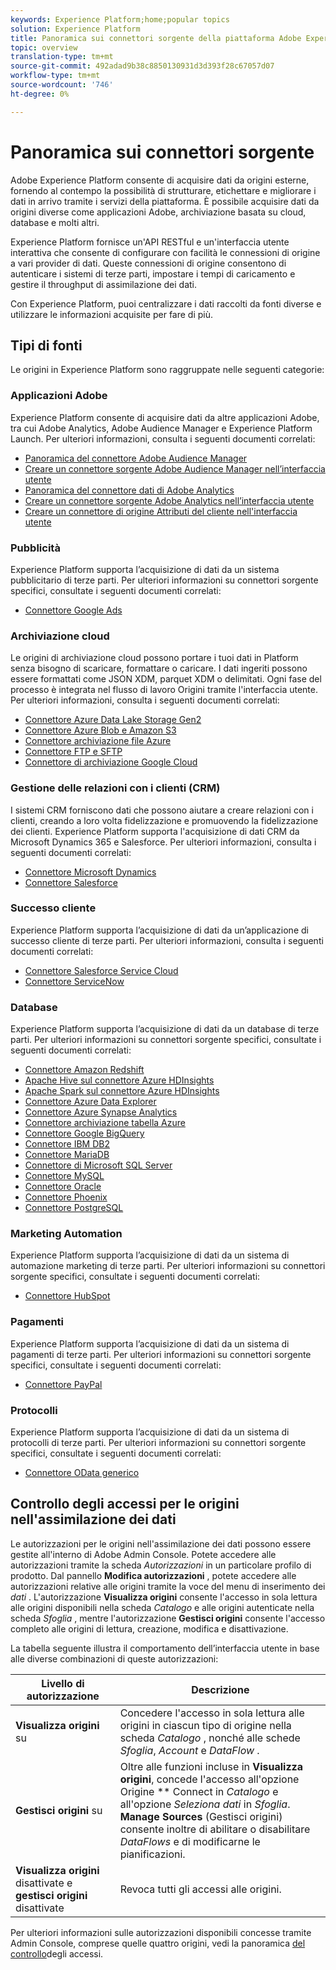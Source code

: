 ```yaml
---
keywords: Experience Platform;home;popular topics
solution: Experience Platform
title: Panoramica sui connettori sorgente della piattaforma Adobe Experience
topic: overview
translation-type: tm+mt
source-git-commit: 492adad9b38c8850130931d3d393f28c67057d07
workflow-type: tm+mt
source-wordcount: '746'
ht-degree: 0%

---
```



# Panoramica sui connettori sorgente

Adobe Experience Platform consente di acquisire dati da origini esterne, fornendo al contempo la possibilità di strutturare, etichettare e migliorare i dati in arrivo tramite i servizi della piattaforma. È possibile acquisire dati da origini diverse come applicazioni Adobe, archiviazione basata su cloud, database e molti altri.

Experience Platform fornisce un&#39;API RESTful e un&#39;interfaccia utente interattiva che consente di configurare con facilità le connessioni di origine a vari provider di dati. Queste connessioni di origine consentono di autenticare i sistemi di terze parti, impostare i tempi di caricamento e gestire il throughput di assimilazione dei dati.

Con Experience Platform, puoi centralizzare i dati raccolti da fonti diverse e utilizzare le informazioni acquisite per fare di più.

## Tipi di fonti

Le origini in Experience Platform sono raggruppate nelle seguenti categorie:

### Applicazioni Adobe

Experience Platform consente di acquisire dati da altre applicazioni Adobe, tra cui Adobe Analytics, Adobe Audience Manager e Experience Platform Launch. Per ulteriori informazioni, consulta i seguenti documenti correlati:

- [Panoramica del connettore Adobe Audience Manager](connectors/adobe-applications/audience-manager.md)
- [Creare un connettore sorgente Adobe Audience Manager nell’interfaccia utente](./tutorials/ui/create/adobe-applications/audience-manager.md)
- [Panoramica del connettore dati di Adobe Analytics](connectors/adobe-applications/analytics.md)
- [Creare un connettore sorgente Adobe Analytics nell’interfaccia utente](./tutorials/ui/create/adobe-applications/analytics.md)
- [Creare un connettore di origine Attributi del cliente nell&#39;interfaccia utente](./tutorials/ui/create/adobe-applications/customer-attributes.md)

### Pubblicità

Experience Platform supporta l’acquisizione di dati da un sistema pubblicitario di terze parti. Per ulteriori informazioni su connettori sorgente specifici, consultate i seguenti documenti correlati:

- [Connettore Google Ads](connectors/advertising/ads.md)

### Archiviazione cloud

Le origini di archiviazione cloud possono portare i tuoi dati in Platform senza bisogno di scaricare, formattare o caricare. I dati ingeriti possono essere formattati come JSON XDM, parquet XDM o delimitati. Ogni fase del processo è integrata nel flusso di lavoro Origini tramite l&#39;interfaccia utente. Per ulteriori informazioni, consulta i seguenti documenti correlati:

- [Connettore Azure Data Lake Storage Gen2](connectors/cloud-storage/adls-gen2.md)
- [Connettore Azure Blob e Amazon S3](connectors/cloud-storage/blob-s3.md)
- [Connettore archiviazione file Azure](connectors/cloud-storage/azure-file-storage.md)
- [Connettore FTP e SFTP](connectors/cloud-storage/ftp-sftp.md)
- [Connettore di archiviazione Google Cloud](connectors/cloud-storage/google-cloud-storage.md)

### Gestione delle relazioni con i clienti (CRM)

I sistemi CRM forniscono dati che possono aiutare a creare relazioni con i clienti, creando a loro volta fidelizzazione e promuovendo la fidelizzazione dei clienti. Experience Platform supporta l&#39;acquisizione di dati CRM da Microsoft Dynamics 365 e Salesforce. Per ulteriori informazioni, consulta i seguenti documenti correlati:

- [Connettore Microsoft Dynamics](connectors/crm/ms-dynamics.md)
- [Connettore Salesforce](connectors/crm/salesforce.md)

### Successo cliente

Experience Platform supporta l’acquisizione di dati da un’applicazione di successo cliente di terze parti. Per ulteriori informazioni, consulta i seguenti documenti correlati:

- [Connettore Salesforce Service Cloud](connectors/customer-success/salesforce-service-cloud.md)
- [Connettore ServiceNow](connectors/customer-success/servicenow.md)

### Database

Experience Platform supporta l’acquisizione di dati da un database di terze parti. Per ulteriori informazioni su connettori sorgente specifici, consultate i seguenti documenti correlati:

- [Connettore Amazon Redshift](connectors/databases/redshift.md)
- [Apache Hive sul connettore Azure HDInsights](connectors/databases/hive.md)
- [Apache Spark sul connettore Azure HDInsights](connectors/databases/spark.md)
- [Connettore Azure Data Explorer](connectors/databases/data-explorer.md)
- [Connettore Azure Synapse Analytics](connectors/databases/synapse-analytics.md)
- [Connettore archiviazione tabella Azure](connectors/databases/ats.md)
- [Connettore Google BigQuery](connectors/databases/bigquery.md)
- [Connettore IBM DB2](connectors/databases/ibm-db2.md)
- [Connettore MariaDB](connectors/databases/mariadb.md)
- [Connettore di Microsoft SQL Server](connectors/databases/sql-server.md)
- [Connettore MySQL](connectors/databases/mysql.md)
- [Connettore Oracle](connectors/databases/oracle.md)
- [Connettore Phoenix](connectors/databases/phoenix.md)
- [Connettore PostgreSQL](connectors/databases/postgres.md)

### Marketing Automation

Experience Platform supporta l’acquisizione di dati da un sistema di automazione marketing di terze parti. Per ulteriori informazioni su connettori sorgente specifici, consultate i seguenti documenti correlati:

- [Connettore HubSpot](connectors/marketing-automation/hubspot.md)

### Pagamenti

Experience Platform supporta l’acquisizione di dati da un sistema di pagamenti di terze parti. Per ulteriori informazioni su connettori sorgente specifici, consultate i seguenti documenti correlati:

- [Connettore PayPal](connectors/payments/paypal.md)

### Protocolli

Experience Platform supporta l’acquisizione di dati da un sistema di protocolli di terze parti. Per ulteriori informazioni su connettori sorgente specifici, consultate i seguenti documenti correlati:

- [Connettore OData generico](connectors/protocols/odata.md)

## Controllo degli accessi per le origini nell&#39;assimilazione dei dati

Le autorizzazioni per le origini nell&#39;assimilazione dei dati possono essere gestite all&#39;interno di Adobe Admin Console. Potete accedere alle autorizzazioni tramite la scheda *Autorizzazioni* in un particolare profilo di prodotto. Dal pannello **Modifica autorizzazioni** , potete accedere alle autorizzazioni relative alle origini tramite la voce del menu di inserimento dei *dati* . L&#39;autorizzazione **Visualizza origini** consente l&#39;accesso in sola lettura alle origini disponibili nella scheda *Catalogo* e alle origini autenticate nella scheda *Sfoglia* , mentre l&#39;autorizzazione **Gestisci origini** consente l&#39;accesso completo alle origini di lettura, creazione, modifica e disattivazione.

La tabella seguente illustra il comportamento dell’interfaccia utente in base alle diverse combinazioni di queste autorizzazioni:

| Livello di autorizzazione | Descrizione |
| ---- | ----|
| **Visualizza origini** su | Concedere l&#39;accesso in sola lettura alle origini in ciascun tipo di origine nella scheda *Catalogo* , nonché alle schede *Sfoglia*, *Account* e *DataFlow* . |
| **Gestisci origini** su | Oltre alle funzioni incluse in **Visualizza origini**, concede l&#39;accesso all&#39;opzione Origine ** Connect in *Catalogo* e all&#39;opzione *Seleziona dati* in *Sfoglia*. **Manage Sources** (Gestisci origini) consente inoltre di abilitare o disabilitare *DataFlows* e di modificarne le pianificazioni. |
| **Visualizza origini** disattivate e **gestisci origini** disattivate | Revoca tutti gli accessi alle origini. |

Per ulteriori informazioni sulle autorizzazioni disponibili concesse tramite Admin Console, comprese quelle quattro origini, vedi la panoramica [del controllo](../access-control/home.md)degli accessi.
